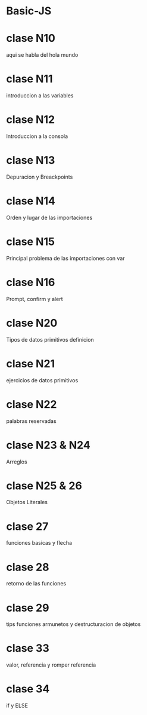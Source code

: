 # Basic-JS
# clase  N10 
aqui se habla del hola mundo

# clase  N11
introduccion a las variables

# clase N12
Introduccion a la consola

# clase N13
Depuracion y Breackpoints

# clase N14
Orden y lugar de las importaciones

# clase N15
Principal problema de las importaciones con var

# clase N16
Prompt, confirm y alert

# clase N20
Tipos de datos primitivos definicion

# clase N21
ejercicios de datos primitivos

# clase N22
palabras reservadas

# clase N23 & N24
Arreglos

# clase N25 & 26
Objetos Literales


# clase 27
funciones basicas y flecha

# clase 28
retorno de las funciones

# clase 29
tips funciones armunetos y destructuracion de objetos

# clase 33
valor, referencia y romper referencia

# clase 34
if y ELSE
